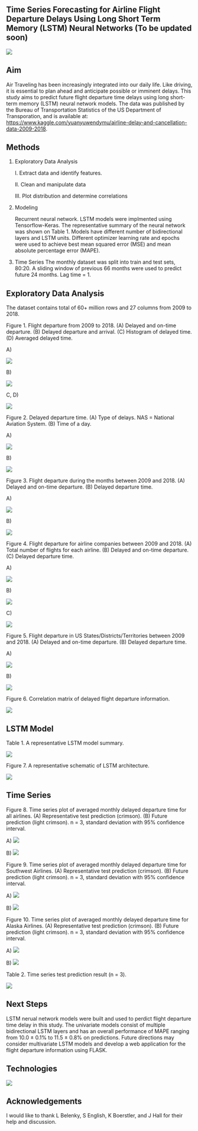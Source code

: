 ## Time Series Forecasting for Airline Flight Departure Delays Using Long Short Term Memory (LSTM) Neural Networks (To be updated soon)


![](image/airport.png)


## Aim

Air Traveling has been increasingly integrated into our daily life.  Like driving, it is essential to plan ahead and anticipate possible or imminent delays.  This study aims to predict future flight departure time delays using long short-term memory (LSTM) neural network models.  The data was published by the Bureau of Transportation Statistics of the US Department of Transporation, and is available at: https://www.kaggle.com/yuanyuwendymu/airline-delay-and-cancellation-data-2009-2018.


## Methods

1. Exploratory Data Analysis

    I. Extract data and identify features.

    II. Clean and manipulate data

    III. Plot distribution and determine correlations
    

2. Modeling

    Recurrent neural network.  LSTM models were implmented using Tensorflow-Keras.  The representative summary of the neural network was shown on Table 1.  Models have different number of bidirectional layers and LSTM units.  Different optimizer learning rate and epochs were used to achieve best mean squared error (MSE) and mean absolute percentage error (MAPE).

3. Time Series
    The monthly dataset was split into train and test sets, 80:20.  A sliding window of previous 66 months were used to predict future 24 months.  Lag time = 1.

## Exploratory Data Analysis

The dataset contains total of 60+ million rows and 27 columns from 2009 to 2018.


Figure 1.  Flight departure from 2009 to 2018.  (A) Delayed and on-time departure. (B) Delayed departure and arrival. (C) Histogram of delayed time.  (D) Averaged delayed time.

A)

![](image/flightDeparture2009_2018.png)

B)

![](image/delayedDeparture2009_2018.png)

C, D)

![](image/time_delay.png)



Figure 2.  Delayed departure time.  (A) Type of delays.  NAS = National Aviation System.  (B) Time of a day.

A)

![](image/boxplotDelay.png)

B)

![](image/boxplotTime.png)



Figure 3.  Flight departure during the months between 2009 and 2018.  (A) Delayed and on-time departure.  (B) Delayed departure time.

A)

![](image/months.png)

B)

![](image/boxplotMonths.png)



Figure 4.  Flight departure for airline companies between 2009 and 2018.  (A) Total number of flights for each airline.  (B) Delayed and on-time departure.  (C) Delayed departure time.

A)

![](image/airline_counts.png)

B)

![](image/airline.png)

C)

![](image/boxplotAirline.png)



Figure 5.  Flight departure in US States/Districts/Territories between 2009 and 2018.  (A) Delayed and on-time departure.  (B) Delayed departure time.

A)

![](image/states.png)

B)

![](image/boxplotStates.png)



Figure 6.  Correlation matrix of delayed flight departure information.

![](image/correlation_matrix.png)



## LSTM Model

Table 1.  A representative LSTM model summary.

![](image/LSTM_model_summary.jpg)

Figure 7.  A representative schematic of LSTM architecture.


![](image/schematic_LSTM_architecture.jpg)



## Time Series

Figure 8.  Time series plot of averaged monthly delayed departure time for all airlines.  (A) Representative test prediction (crimson).  (B) Future prediction (light crimson).  n = 3, standard deviation with 95% confidence interval.

A)
![](image/predict_test_all_flights.png)

B)
![](image/predict_future_spread_all_flights.png)


Figure 9.  Time series plot of averaged monthly delayed departure time for Southwest Airlines.  (A) Representative test prediction (crimson).  (B) Future prediction (light crimson).  n = 3, standard deviation with 95% confidence interval.

A)
![](image/predict_test_sw.png)

B)
![](image/predict_future_spread_sw.png)


Figure 10.  Time series plot of averaged monthly delayed departure time for Alaska Airlines.  (A) Representative test prediction (crimson).  (B) Future prediction (light crimson).  n = 3, standard deviation with 95% confidence interval.

A)
![](image/predict_test_alaska.png)

B)
![](image/predict_future_spread_alaska.png)


Table 2.  Time series test prediction result (n = 3).

![](image/result_table.jpg)


## Next Steps
LSTM nerual network models were built and used to perdict flight departure time delay in this study.  The univariate models consist of multiple bidirectional LSTM layers and has an overall performance of MAPE ranging from 10.0 ± 0.1% to 11.5 ± 0.8% on predictions.  Future directions may consider multivariate LSTM models and develop a web application for the flight departure information using FLASK.


## Technologies

![](image/technologies.jpg)


## Acknowledgements

I would like to thank L Belenky, S English, K Boerstler, and J Hall for their help and discussion.

